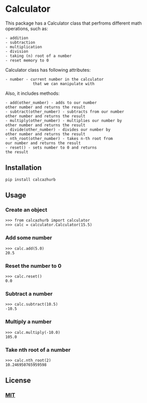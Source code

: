 # Calculator

This package has a Calculator class that perfroms
different math operations, such as:
    
    - addition
    - subtraction
    - multiplication
    - division
    - taking (n) root of a number
    - reset memory to 0

Calculator class has following attributes:

    - number - current number in the calculator
                that we can manipulate with
Also, it includes methods:
    
    - add(other_number) - adds to our number
    other number and returns the result
    - subtract(other_number) - subtracts from our number
    other number and returns the result
    - multiply(other_number) - multiplies our number by
    other number and returns the result
    - divide(other_number) - divides our number by
    other number and returns the result
    - nth_root(other_number) - takes n-th root from
    our number and returns the result
    - reset() - sets number to 0 and returns
    the result

## Installation 
    pip install calcazhurb

## Usage
### Create an object
    >>> from calcazhurb import calculator
    >>> calc = calculator.Calculator(15.5)
### Add some number
    >>> calc.add(5.0)
    20.5
### Reset the number to 0
    >>> calc.reset()
    0.0
### Subtract a number
    >>> calc.subtract(10.5)
    -10.5
### Multiply a number
    >>> calc.multiply(-10.0)
    105.0
### Take nth root of a number
    >>> calc.nth_root(2)
    10.246950765959598
## License
### [MIT](https://choosealicense.com/licenses/mit/)